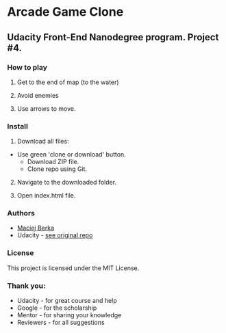 # Arcade Game Clone
## Udacity Front-End Nanodegree program. Project #4.

### How to play

1. Get to the end of map (to the water)

2. Avoid enemies

3. Use arrows to move.

### Install

1. Download all files:
  * Use green 'clone or download' button.
    * Download ZIP file.
    * Clone repo using Git.
    
2. Navigate to the downloaded folder.

3. Open index.html file.

### Authors

* [Maciej Berka](https://github.com/maciejberka)
* Udacity - [see original repo](https://github.com/udacity/frontend-nanodegree-arcade-game)

### License

This project is licensed under the MIT License.

### Thank you:

* Udacity - for great course and help
* Google - for the scholarship
* Mentor - for sharing your knowledge
* Reviewers - for all suggestions
